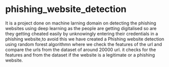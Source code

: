 # phishing_website_detection
It is a project done on machine larning domain on detecting the phishing websites using deep learning
as the people are getting digitalised so are they getting cheated easily by unknowingly entering their credentials in a phishing website,to avoid this we have created a
Phishing website detection using random forest algorithmn where we check the features of the url and compare the urls from the dataset of around 20000 url.
it checks for the features and from the dataset if the website is a legitimate or a phishing website.
